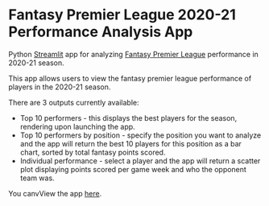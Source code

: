 # Fantasy Premier League 2020-21 Performance Analysis App

Python [Streamlit](https://streamlit.io/) app for analyzing [Fantasy Premier League](https://fantasy.premierleague.com/) performance in 2020-21 season. 

This app allows users to view the fantasy premier league performance of players in the 2020-21 season. 

There are 3 outputs currently available:

* Top 10 performers - this displays the best players for the season, rendering upon launching the app.
* Top 10 performers by position - specify the position you want to analyze and the app will return the best 10 players for this position as a bar chart, sorted by total fantasy points scored.
* Individual performance - select a player and the app will return a scatter plot displaying points scored per game week and who the opponent team was.

You canvView the app [here](https://share.streamlit.io/georgeboorman/fantasy_premier_league/main/fpl_app.py).
